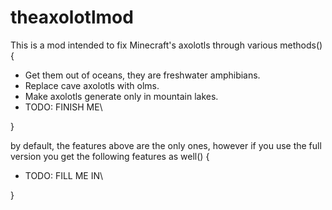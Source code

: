 # theaxolotlmod

This is a mod intended to fix Minecraft's axolotls through various methods() {
* Get them out of oceans, they are freshwater amphibians.
* Replace cave axolotls with olms.
* Make axolotls generate only in mountain lakes.
* TODO: FINISH ME\

}

by default, the features above are the only ones, however if you use the full version you get the following features as well() {
* TODO: FILL ME IN\

}
